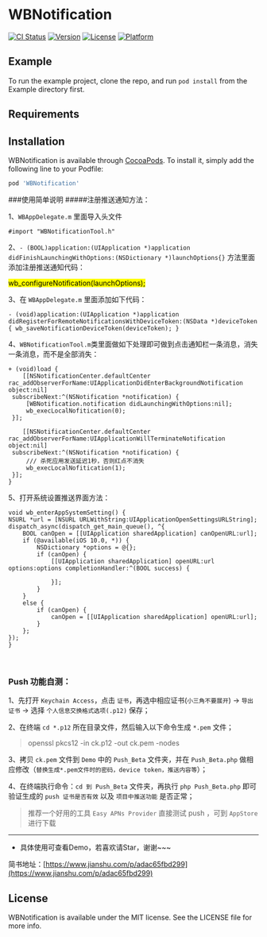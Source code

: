 # WBNotification

[![CI Status](https://img.shields.io/travis/彭辉/WBNotification.svg?style=flat)](https://travis-ci.org/彭辉/WBNotification)
[![Version](https://img.shields.io/cocoapods/v/WBNotification.svg?style=flat)](https://cocoapods.org/pods/WBNotification)
[![License](https://img.shields.io/cocoapods/l/WBNotification.svg?style=flat)](https://cocoapods.org/pods/WBNotification)
[![Platform](https://img.shields.io/cocoapods/p/WBNotification.svg?style=flat)](https://cocoapods.org/pods/WBNotification)

## Example

To run the example project, clone the repo, and run `pod install` from the Example directory first.

## Requirements

## Installation

WBNotification is available through [CocoaPods](https://cocoapods.org). To install
it, simply add the following line to your Podfile:

```ruby
pod 'WBNotification'
```

###使用简单说明
#####注册推送通知方法：

1、`WBAppDelegate.m` 里面导入头文件 </br>

`#import "WBNotificationTool.h"` </br>


2、`- (BOOL)application:(UIApplication *)application didFinishLaunchingWithOptions:(NSDictionary *)launchOptions{}` 方法里面添加注册推送通知代码：</br>

  <mark>wb_configureNotification(launchOptions);</mark>


3、在 `WBAppDelegate.m` 里面添加如下代码：</br>

`- (void)application:(UIApplication *)application didRegisterForRemoteNotificationsWithDeviceToken:(NSData *)deviceToken {
    wb_saveNotificationDeviceToken(deviceToken);
}`

4、`WBNotificationTool.m`类里面做如下处理即可做到点击通知栏一条消息，消失一条消息，而不是全部消失：</br>

    + (void)load {
        [[NSNotificationCenter.defaultCenter rac_addObserverForName:UIApplicationDidEnterBackgroundNotification object:nil]
     subscribeNext:^(NSNotification *notification) {
         [WBNotification.notification didLaunchingWithOptions:nil];
         wb_execLocalNofitication(0);
     }];
    
        [[NSNotificationCenter.defaultCenter rac_addObserverForName:UIApplicationWillTerminateNotification object:nil]
     subscribeNext:^(NSNotification *notification) {
         /// 杀死应用发送延迟1秒，否则红点不消失
         wb_execLocalNofitication(1);
     }];
    }

5、打开系统设置推送界面方法：</br>
    
    void wb_enterAppSystemSetting() {
    NSURL *url = [NSURL URLWithString:UIApplicationOpenSettingsURLString];
    dispatch_async(dispatch_get_main_queue(), ^{
        BOOL canOpen = [[UIApplication sharedApplication] canOpenURL:url];
        if (@available(iOS 10.0, *)) {
            NSDictionary *options = @{};
            if (canOpen) {
                [[UIApplication sharedApplication] openURL:url options:options completionHandler:^(BOOL success) {
                    
                }];
            }
        }
        else {
            if (canOpen) {
                canOpen = [[UIApplication sharedApplication] openURL:url];
            }
        };
    });
    }


</br>

### Push 功能自测：
1、先打开 `Keychain Access`，点击 `证书`，再选中相应证书(`小三角不要展开`) -> `导出证书` -> 选择 `个人信息交换格式选项(.p12)` 保存；

2、在终端 `cd *.p12` 所在目录文件，然后输入以下命令生成 `*.pem` 文件；
> openssl pkcs12 -in ck.p12 -out ck.pem -nodes

3、拷贝 `ck.pem` 文件到 `Demo` 中的 `Push_Beta` 文件夹，并在 `Push_Beta.php` 做相应修改（`替换生成*.pem文件时的密码，device token，推送内容等`）；

4、在终端执行命令：`cd 到 Push_Beta` 文件夹，再执行 `php Push_Beta.php` 即可验证生成的 `push 证书是否有效` 以及 `项目中推送功能` 是否正常；

> 推荐一个好用的工具 `Easy APNs Provider` 直接测试 push ，可到 `AppStore` 进行下载

---
* 具体使用可查看Demo，若喜欢请Star，谢谢~~~

简书地址：[https://www.jianshu.com/p/adac65fbd299](https://www.jianshu.com/p/adac65fbd299)

## License

WBNotification is available under the MIT license. See the LICENSE file for more info.
